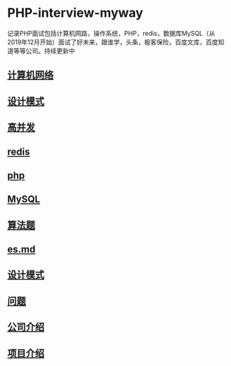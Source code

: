 # PHP-interview-myway
记录PHP面试包括计算机网路，操作系统，PHP，redis，数据库MySQL（从2019年12月开始）面试了好未来，跟谁学，头条，极客保险，百度文库，百度知道等等公司。持续更新中

## [计算机网络](计算机网络.md)
## [设计模式](设计模式.md)
## [高并发](高并发.md)
## [redis](redis.md)
## [php](php.md)
## [MySQL](mysql.md)
## [算法题](算法题.md)
## [es.md](es.md)
## [设计模式](设计模式.md)
## [问题](问题.md)
## [公司介绍](公司介绍.md)
## [项目介绍](项目介绍.md)